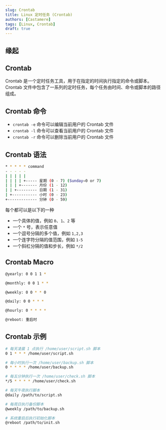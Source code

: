 ```yaml
---
slug: Crontab
title: Linux 定时任务 (Crontab)
authors: [Castamere]
tags: [Linux, Crontab]
draft: true
---
```


<!-- truncate -->

## 缘起

## Crontab

Crontab 是一个定时任务工具，用于在指定的时间执行指定的命令或脚本。Crontab 文件中包含了一系列的定时任务，每个任务由时间、命令或脚本的路径组成。

## Crontab 命令

- `crontab -e` 命令可以编辑当前用户的 Crontab 文件
- `crontab -l` 命令可以查看当前用户的 Crontab 文件
- `crontab -r` 命令可以删除当前用户的 Crontab 文件

## Crontab 语法

```bash
* * * * * command
- - - - -
| | | | |
| | | | +----- 星期 (0 - 7) (Sunday=0 or 7)
| | | +------- 月份 (1 - 12)
| | +--------- 日期 (1 - 31)
| +----------- 小时 (0 - 23)
+------------- 分钟 (0 - 59)
```

每个都可以是以下的一种

- 一个具体的值，例如 `0`、`1`、`2` 等
- 一个 `*` 号，表示任意值
- 一个逗号分隔的多个值，例如 `1,2,3`
- 一个连字符分隔的值范围，例如 `1-5`
- 一个斜杠分隔的值和步长，例如 `*/2`

## Crontab Macro

```bash
@yearly: 0 0 1 1 *

@monthly: 0 0 1 * *

@weekly: 0 0 * * 0

@daily: 0 0 * * *

@hourly: 0 * * * *

@reboot: 重启时
```

## Crontab 示例

```bash
# 每天凌晨 1 点执行 /home/user/script.sh 脚本
0 1 * * * /home/user/script.sh

# 每小时执行一次 /home/user/backup.sh 脚本
0 * * * * /home/user/backup.sh

# 每五分钟执行一次 /home/user/check.sh 脚本
*/5 * * * * /home/user/check.sh

# 每天午夜执行脚本
@daily /path/to/script.sh

# 每周日执行备份脚本
@weekly /path/to/backup.sh

# 系统重启后执行初始化脚本
@reboot /path/to/init.sh
```
